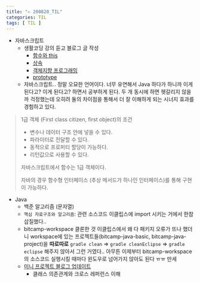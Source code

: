 ```yaml
---
title: "✍ 200820_TIL"
categories: TIL
tags: [ TIL ]
---
```


- 자바스크립트
  - 생활코딩 강의 듣고 블로그 글 작성
    - [함수와 this](https://hayeon17kim.github.io/javascript/2020/08/21/js-egoing23-this)
    - [상속](https://hayeon17kim.github.io/javascript/2020/08/21/js-egoing24-inheritance)
    - [객체지향 프로그래밍](https://hayeon17kim.github.io/javascript/2020/08/20/js-egoing20-oop)
    - [prototype](https://hayeon17kim.github.io/javascript/2020/08/21/js-egoing25-prototype)
  - 자바스크립트.. 정말 오묘한 언어이다. 너무 유연해서 Java 하다가 하니까 이게 된다고? 이게 된다고? 하면서 공부하게 된다. 두 개 동시에 하면 헷갈리지 않을까 걱정했는데 오히려 둘의 차이점을 통해서 더 잘 이해하게 되는 시너지 효과를 경험하고 있다. 

> 1급 객체 (First class citizen, first object)의 조건
>
> - 변수나 데이터 구조 안에 넣을 수 있다.
> - 파라미터로 전달할 수 있다.
> - 동적으로 프로퍼티 할당이 가능하다.
> - 리턴값으로 사용할 수 있다.
>
> 자바스크립트에서 함수는 1급 객체이다. 
>
> 자바의 경우 함수형 인터페이스 (추상 메서드가 하나인 인터페이스)를 통해 구현이 가능하다. 



- Java
  - 백준 알고리즘 (문자열)
  - `핵심 자료구조와 알고리즘`: 관련 소스코드 이클립스에 import 시키는 거에서 한참 삽질했다..
  - bitcamp-workspace 클론한 것 이클립스에서 왜 다 패키지 오류가 뜨나 했더니 workspace에 있는 프로젝트들(bitcamp-java-basic, bitcamp-java-project)을 **따로따로** `gradle clean` => `gradle cleanEclipse` => `gradle eclipse` 해주지 않아서 그런 거였다.. 아무튼 이제부터 bitcamp-workspace의 소스코드 실행시킬 때마다 윈도우로 넘어가지 않아도 된다 ㅠㅠ 만세
  - [미니 프로젝트 블로그 업데이트](https://hayeon17kim.github.io/til/2020/08/19/TIL)
    - 클래스 의존관계와 크로스 레퍼런스 이해

